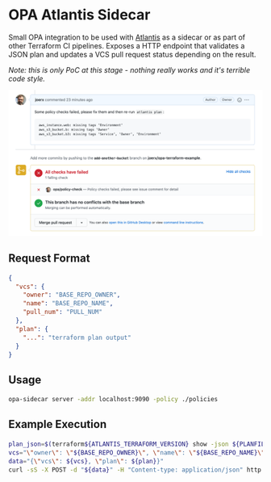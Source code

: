 # OPA Atlantis Sidecar

Small OPA integration to be used with [Atlantis](https://www.runatlantis.io) as a sidecar or as part of other Terraform CI pipelines. Exposes a HTTP endpoint that validates a JSON plan and updates a VCS pull request status depending on the result.

_Note: this is only PoC at this stage - nothing really works and it's terrible code style._

![Demo](./docs/media/demo.png)

## Request Format

```json
{
  "vcs": {
    "owner": "BASE_REPO_OWNER",
    "name": "BASE_REPO_NAME",
    "pull_num": "PULL_NUM"
  },
  "plan": {
    "...": "terraform plan output"
  }
}
```

## Usage

```sh
opa-sidecar server -addr localhost:9090 -policy ./policies
```

## Example Execution

```sh
plan_json=$(terraform${ATLANTIS_TERRAFORM_VERSION} show -json ${PLANFILE})
vcs="\"owner\": \"${BASE_REPO_OWNER}\", \"name\": \"${BASE_REPO_NAME}\", \"pull_num\": \"${PULL_NUM}\""
data="{\"vcs\": ${vcs}, \"plan\": ${plan}}"
curl -sS -X POST -d "${data}" -H "Content-type: application/json" http://localhost:9090/check
```
